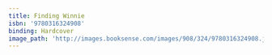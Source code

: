 ```yaml
---
title: Finding Winnie
isbn: '9780316324908'
binding: Hardcover
image_path: 'http://images.booksense.com/images/908/324/9780316324908.jpg'
---
```


